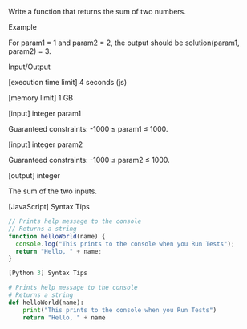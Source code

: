 Write a function that returns the sum of two numbers.

Example

For param1 = 1 and param2 = 2, the output should be
solution(param1, param2) = 3.

Input/Output

[execution time limit] 4 seconds (js)

[memory limit] 1 GB

[input] integer param1

Guaranteed constraints:
-1000 ≤ param1 ≤ 1000.

[input] integer param2

Guaranteed constraints:
-1000 ≤ param2 ≤ 1000.

[output] integer

The sum of the two inputs.

[JavaScript] Syntax Tips

```js
// Prints help message to the console
// Returns a string
function helloWorld(name) {
  console.log("This prints to the console when you Run Tests");
  return "Hello, " + name;
}
```

```py
[Python 3] Syntax Tips

# Prints help message to the console
# Returns a string
def helloWorld(name):
    print("This prints to the console when you Run Tests")
    return "Hello, " + name

```
